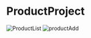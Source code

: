 # ProductProject

![ProductList](https://github.com/xiemoonie/ProductProject/assets/69655586/49efa8f2-4f39-4b7a-a353-2652d45c0912)
![productAdd](https://github.com/xiemoonie/ProductProject/assets/69655586/813c0473-441b-4353-bdfb-0f35e1c1334c)
